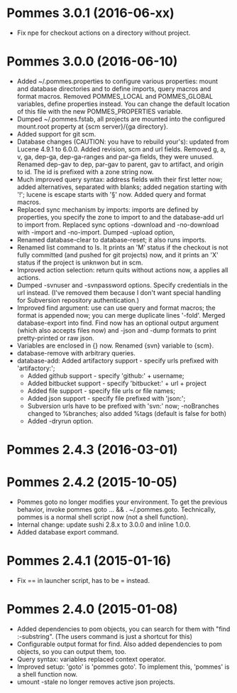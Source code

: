 # Pommes 3.0.1 (2016-06-xx)

* Fix npe for checkout actions on a directory without project.

# Pommes 3.0.0 (2016-06-10)

* Added ~/.pommes.properties to configure various properties: mount and database directories and to define imports, query macros and format macros.
  Removed POMMES_LOCAL and POMMES_GLOBAL variables, define properties instead. You can change the default location of this file with the new
  POMMES_PROPERTIES variable.
* Dumped ~/.pommes.fstab, all projects are mounted into the configured mount.root property at {scm server}/{ga directory}.
* Added support for git scm.
* Database changes (CAUTION: you have to rebuild your's): updated from Lucene 4.9.1 to 6.0.0. Added revision, scm and url fields.
  Removed g, a, v, ga, dep-ga, dep-ga-ranges and par-ga fields, they were unused. Renamed dep-gav to dep, par-gav to parent,
  gav to artifact, and origin to id. The id is prefixed with a zone string now.
* Much improved query syntax: address fields with their first letter now; added alternatives, separated with blanks;
  added negation starting with '!'; lucene is escape starts with '§' now.
  Added query and format macros.
* Replaced sync mechanism by imports: imports are defined by properties, you specify the zone to import to and the database-add url
  to import from. Replaced sync options -download and -no-download with -import and -no-import. Dumped -upload option,
* Renamed database-clear to database-reset; it also runs imports.
* Renamed list command to ls. It prints an 'M' status if the checkout is not fully committed
  (and pushed for git projects) now, and it prints an 'X' status if the project is unknwon but in scm.
* Improved action selection: return quits without actions now, a applies all actions.
* Dumped -svnuser and -svnpassword options. Specify credentials in the url instead.
  (I've removed them because I don't want special handling for Subversion repository authentication.)
* Improved find argument: use can use query and format macros; the format is appended now; you can merge duplicate lines '-fold'.
  Merged database-export into find. Find now has an optional output argument (which also accepts files now) and -json and -dump
  formats to print pretty-printed or raw json.
* Variables are enclosed in {} now. Renamed {svn} variable to {scm}.
* database-remove with arbitrary queries.
* database-add: Added artifactory support - specify urls prefixed with 'artifactory:';
  * Added github support - specify 'github:' + username;
  * Added bitbucket support - specify 'bitbucket:' + url + project
  * Added file support - specify file urls or file names;
  * Added json support - specify file prefixed with 'json:';
  * Subversion urls have to be prefixed with 'svn:' now; -noBranches changed to %branches; also added %tags (default is false for both)
  * Added -dryrun option.

# Pommes 2.4.3 (2016-03-01)

# Pommes 2.4.2 (2015-10-05)

* Pommes goto no longer modifies your environment. To get the previous behavior, invoke pommes goto ... && . ~/.pommes.goto.
  Technically, pommes is a normal shell script now (not a shell function).
* Internal change: update sushi 2.8.x to 3.0.0 and inline 1.0.0.
* Added database export command.

# Pommes 2.4.1 (2015-01-16)

* Fix == in launcher script, has to be = instead.

# Pommes 2.4.0 (2015-01-08)

* Added dependencies to pom objects, you can search for them with "find :-substring". (The users command is just a shortcut for this)
* Configurable output format for find. Also added dependencies to pom objects, so you can output them, too.
* Query syntax: variables replaced context operator.
* Improved setup: 'goto' is 'pommes goto'. To implement this, 'pommes' is a shell function now.
* umount -stale no longer removes active json projects.
